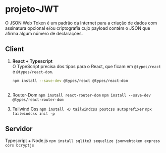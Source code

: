 # projeto-JWT

O JSON Web Token é um padrão da Internet para a criação de dados com assinatura opcional e/ou criptografia cujo payload contém o JSON que afirma algum número de declarações.

## Client

1. **React + Typescript**  
   O TypeScript precisa dos tipos para o React, que ficam em `@types/react` e `@types/react-dom`.  
   ```bash
   npm install --save-dev @types/react @types/react-dom
    

3. Router-Dom
```npm install react-router-dom```
```npm install --save-dev @types/react-router-dom```

4. Tailwind Css
```npm install -D tailwindcss postcss autoprefixer```
```npx tailwindcss init -p```

## Servidor
Typescript + Node.js
```npm install sqlite3 sequelize jsonwebtoken express cors bcryptjs```
